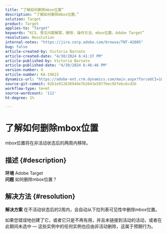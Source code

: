 ```yaml
---
title: “了解如何删除mbox位置”
description: “了解如何删除mbox位置。”
solution: Target
product: Target
applies-to: "Target"
keywords: “KCS、常见问题解答、删除、操作方法、mbox位置、Adobe Target”
resolution: Resolution
internal-notes: "https://jira.corp.adobe.com/browse/TNT-42085"
bug: false
article-created-by: Victoria Barnato
article-created-date: "4/30/2024 6:41:37 PM"
article-published-by: Victoria Barnato
article-published-date: "4/30/2024 6:46:46 PM"
version-number: 4
article-number: KA-19623
dynamics-url: "https://adobe-ent.crm.dynamics.com/main.aspx?forceUCI=1&pagetype=entityrecord&etn=knowledgearticle&id=740e5744-2107-ef11-9f89-000d3a31b84a"
source-git-commit: 02b1e91263694de7b2643e5977bec92febc6cd2b
workflow-type: tm+mt
source-wordcount: '112'
ht-degree: 1%

---
```


# 了解如何删除mbox位置


mbox位置将在非活动状态后的两周内移除。

## 描述 {#description}

<b>环境</b>
Adobe Target<br><b>问题</b>
如何删除mbox位置？

## 解决方法 {#resolution}


<b>解决方案</b>
在不活动状态后的2周内，会自动从下拉列表可见性中删除mbox位置。

如果您错误地创建了它，或者它只是不再有用，并且未链接到活动的活动，或者在此期间未选中 — 这些实例中的任何实例也应由非活动删除，这属于预期行为。
